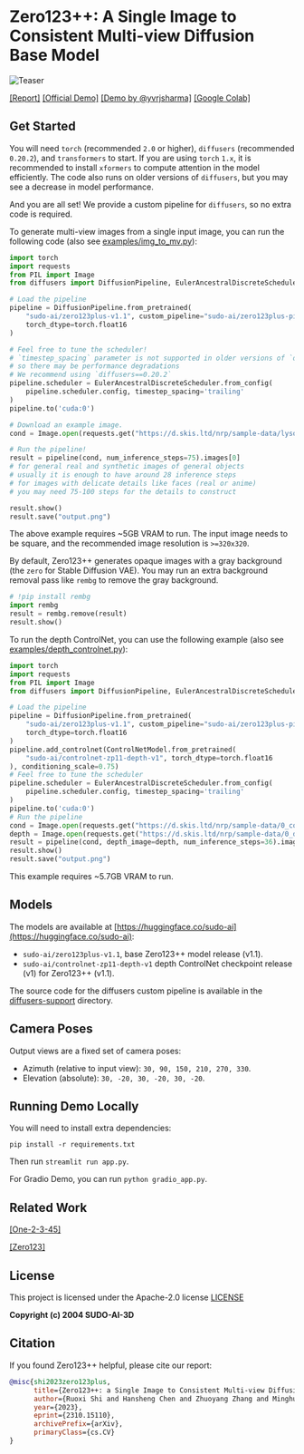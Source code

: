 # Zero123++: A Single Image to Consistent Multi-view Diffusion Base Model

![Teaser](resources/teaser-low.jpg)

[\[Report\]](https://arxiv.org/abs/2310.15110) 
[\[Official Demo\]](https://huggingface.co/spaces/sudo-ai/zero123plus-demo-space) 
[\[Demo by @yvrjsharma\]](https://huggingface.co/spaces/ysharma/Zero123PlusDemo) 
[\[Google Colab\]](https://colab.research.google.com/drive/1_5ECnTOosRuAsm2tUp0zvBG0DppL-F3V?usp=sharing)

## Get Started

You will need `torch` (recommended `2.0` or higher), `diffusers` (recommended `0.20.2`), and `transformers` to start. If you are using `torch` `1.x`, it is recommended to install `xformers` to compute attention in the model efficiently. The code also runs on older versions of `diffusers`, but you may see a decrease in model performance.

And you are all set! We provide a custom pipeline for `diffusers`, so no extra code is required.

To generate multi-view images from a single input image, you can run the following code (also see [examples/img_to_mv.py](examples/img_to_mv.py)):

```python
import torch
import requests
from PIL import Image
from diffusers import DiffusionPipeline, EulerAncestralDiscreteScheduler

# Load the pipeline
pipeline = DiffusionPipeline.from_pretrained(
    "sudo-ai/zero123plus-v1.1", custom_pipeline="sudo-ai/zero123plus-pipeline",
    torch_dtype=torch.float16
)

# Feel free to tune the scheduler!
# `timestep_spacing` parameter is not supported in older versions of `diffusers`
# so there may be performance degradations
# We recommend using `diffusers==0.20.2`
pipeline.scheduler = EulerAncestralDiscreteScheduler.from_config(
    pipeline.scheduler.config, timestep_spacing='trailing'
)
pipeline.to('cuda:0')

# Download an example image.
cond = Image.open(requests.get("https://d.skis.ltd/nrp/sample-data/lysol.png", stream=True).raw)

# Run the pipeline!
result = pipeline(cond, num_inference_steps=75).images[0]
# for general real and synthetic images of general objects
# usually it is enough to have around 28 inference steps
# for images with delicate details like faces (real or anime)
# you may need 75-100 steps for the details to construct

result.show()
result.save("output.png")
```

The above example requires ~5GB VRAM to run.
The input image needs to be square, and the recommended image resolution is `>=320x320`.

By default, Zero123++ generates opaque images with a gray background (the `zero` for Stable Diffusion VAE).
You may run an extra background removal pass like `rembg` to remove the gray background.

```python
# !pip install rembg
import rembg
result = rembg.remove(result)
result.show()
```

To run the depth ControlNet, you can use the following example (also see [examples/depth_controlnet.py](examples/depth_controlnet.py)):

```python
import torch
import requests
from PIL import Image
from diffusers import DiffusionPipeline, EulerAncestralDiscreteScheduler, ControlNetModel

# Load the pipeline
pipeline = DiffusionPipeline.from_pretrained(
    "sudo-ai/zero123plus-v1.1", custom_pipeline="sudo-ai/zero123plus-pipeline",
    torch_dtype=torch.float16
)
pipeline.add_controlnet(ControlNetModel.from_pretrained(
    "sudo-ai/controlnet-zp11-depth-v1", torch_dtype=torch.float16
), conditioning_scale=0.75)
# Feel free to tune the scheduler
pipeline.scheduler = EulerAncestralDiscreteScheduler.from_config(
    pipeline.scheduler.config, timestep_spacing='trailing'
)
pipeline.to('cuda:0')
# Run the pipeline
cond = Image.open(requests.get("https://d.skis.ltd/nrp/sample-data/0_cond.png", stream=True).raw)
depth = Image.open(requests.get("https://d.skis.ltd/nrp/sample-data/0_depth.png", stream=True).raw)
result = pipeline(cond, depth_image=depth, num_inference_steps=36).images[0]
result.show()
result.save("output.png")
```

This example requires ~5.7GB VRAM to run.

## Models

The models are available at [https://huggingface.co/sudo-ai](https://huggingface.co/sudo-ai):

+ `sudo-ai/zero123plus-v1.1`, base Zero123++ model release (v1.1).
+ `sudo-ai/controlnet-zp11-depth-v1` depth ControlNet checkpoint release (v1) for Zero123++ (v1.1).

The source code for the diffusers custom pipeline is available in the [diffusers-support](diffusers-support) directory.

## Camera Poses

Output views are a fixed set of camera poses:

+ Azimuth (relative to input view): `30, 90, 150, 210, 270, 330`.
+ Elevation (absolute): `30, -20, 30, -20, 30, -20`.

## Running Demo Locally

You will need to install extra dependencies:
```
pip install -r requirements.txt
```

Then run `streamlit run app.py`.

For Gradio Demo, you can run `python gradio_app.py`.

## Related Work
[\[One-2-3-45\]](https://github.com/One-2-3-45/One-2-3-45)

[\[Zero123\]](https://github.com/cvlab-columbia/zero123)

## License

This project is licensed under the Apache-2.0 license [LICENSE](./LICENSE) 

**Copyright (c) 2004 SUDO-AI-3D**


## Citation

If you found Zero123++ helpful, please cite our report:
```bibtex
@misc{shi2023zero123plus,
      title={Zero123++: a Single Image to Consistent Multi-view Diffusion Base Model}, 
      author={Ruoxi Shi and Hansheng Chen and Zhuoyang Zhang and Minghua Liu and Chao Xu and Xinyue Wei and Linghao Chen and Chong Zeng and Hao Su},
      year={2023},
      eprint={2310.15110},
      archivePrefix={arXiv},
      primaryClass={cs.CV}
}
```
